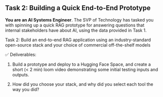 ## Task 2: Building a Quick End-to-End Prototype

**You are an AI Systems Engineer**.  The SVP of Technology has tasked you with spinning up a quick RAG prototype for answering questions that internal stakeholders have about AI, using the data provided in Task 1.


Task 2: Build an end-to-end RAG application using an industry-standard open-source stack and your choice of commercial off-the-shelf models



✅ Deliverables:

1. Build a prototype and deploy to a Hugging Face Space, and create a short (< 2 min) loom video demonstrating some initial testing inputs and outputs.

2. How did you choose your stack, and why did you select each tool the way you did?
